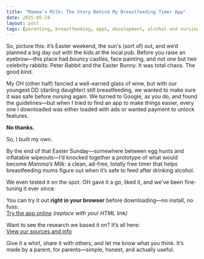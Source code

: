 ```yaml
---
title: "Mamma’s Milk: The Story Behind My Breastfeeding Timer App"
date: 2025-05-24
layout: post
tags: [parenting, breastfeeding, apps, development, alcohol and nursing]
---
```


So, picture this: it’s Easter weekend, the sun's (sort of) out, and we’d planned a big day out with the kids at the local pub. Before you raise an eyebrow—this place had bouncy castles, face painting, and not one but *two* celebrity rabbits: Peter Rabbit and the Easter Bunny. It was total chaos. The good kind.

My OH (other half) fancied a well-earned glass of wine, but with our youngest DD (darling daughter) still breastfeeding, we wanted to make sure it was safe before nursing again. We turned to Google, as you do, and found the guidelines—but when I tried to find an app to make things easier, every one I downloaded was either loaded with ads or wanted payment to unlock features.

**No thanks.**

So, I built my own.

By the end of that Easter Sunday—somewhere between egg hunts and inflatable wipeouts—I’d knocked together a prototype of what would become *Mamma’s Milk*: a clean, ad-free, totally free timer that helps breastfeeding mums figure out when it’s safe to feed after drinking alcohol.

We even tested it on the spot. OH gave it a go, liked it, and we've been fine-tuning it ever since.

You can try it out **right in your browser** before downloading—no install, no fuss:  
[Try the app online](#) *(replace with your HTML link)*

Want to see the research we based it on? It’s all here:  
[View our sources and info](#)

Give it a whirl, share it with others, and let me know what you think. It’s made by a parent, for parents—simple, honest, and actually useful.
